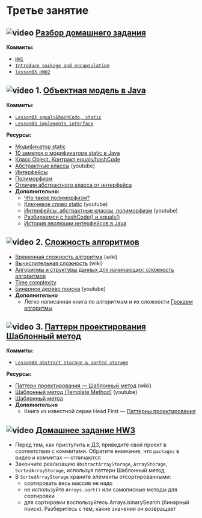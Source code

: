 
# Третье занятие

## ![video](https://cloud.githubusercontent.com/assets/13649199/13672715/06dbc6ce-e6e7-11e5-81a9-04fbddb9e488.png) [Разбор домашнего задания](https://drive.google.com/open?id=0B_4NpoQW1xfpVVFEX0tOS3UtLXM)

**Коммиты:**
 - [`HW1`](https://github.com/JavaWebinar/basejava/tree/ec51b1158f07789b62dadf457c25b0864a126b1d/src)
 - [`Introduce package and encapsulation`](https://github.com/JavaWebinar/basejava/commit/68e4d8652320d487a0716179e7d01723fffc4b8d)
 - [`lesson03 HW02`](https://github.com/JavaWebinar/basejava/tree/08adbede7c25bc34807c3cebecb8b67921366793/src/ru/javawebinar/basejava)
 
## ![video](https://cloud.githubusercontent.com/assets/13649199/13672715/06dbc6ce-e6e7-11e5-81a9-04fbddb9e488.png) 1. [Объектная модель в Java](https://drive.google.com/open?id=0B_4NpoQW1xfpNW54RGFlZkRWbk0)

**Коммиты:**
 - [`Lesson03 equals&hashCode, static`](https://github.com/JavaWebinar/basejava/tree/9d8464cc24be306b0dbce112607122149ec327d8/src/ru/javawebinar/basejava)
 - [`Lesson03 implements interface`](https://github.com/JavaWebinar/basejava/tree/ba20418d59dcc998c2cab218d84ca1f7099676c8/src/ru/javawebinar/basejava/storage)

**Ресурсы:**
- [Модификатор static](http://www.intuit.ru/studies/courses/16/16/lecture/27119)
- [10 заметок о модификаторе static в Java](https://javarush.ru/groups/posts/modifikator-static-java)
- [Класс Object. Контракт equals/hashCode](http://www.intuit.ru/studies/courses/16/16/lecture/27129?page=1)
- [Абстрактные классы](https://www.youtube.com/watch?v=ZjiFL2Yo2fw) (youtube)
- [Интерфейсы](http://www.intuit.ru/studies/courses/16/16/lecture/27119?page=3)
- [Полиморфизм](http://www.intuit.ru/studies/courses/16/16/lecture/27119?page=4)
- [Отличия абстрактного класса от интерфейса](https://ru.stackoverflow.com/questions/235352/Отличия-абстрактного-класса-от-интерфейса-abstract-class-and-interface)
- **Дополнительно:**
    - [Что такое полиморфизм?](https://github.com/ichimax/Core-Java-Interview-Questions/blob/master/Questions/1.%20OOP.md#%D0%A7%D1%82%D0%BE-%D1%82%D0%B0%D0%BA%D0%BE%D0%B5-%D0%BF%D0%BE%D0%BB%D0%B8%D0%BC%D0%BE%D1%80%D1%84%D0%B8%D0%B7%D0%BC)
    - [Ключевое слово static](https://www.youtube.com/watch?v=GZzVfeY7yEM) (youtube)
    - [Интерфейсы, абстрактные классы, полиморфизм](https://www.youtube.com/watch?v=7NMFk2oj1-c&index=4&list=PLkKunJj_bZefB1_hhS68092rbF4HFtKjW) (youtube)
    - [Разбираемся с hashCode() и equals()](https://habrahabr.ru/post/168195/)
    - [История эволюции интерфейсов в Java](https://habr.com/ru/post/482498/)

## ![video](https://cloud.githubusercontent.com/assets/13649199/13672715/06dbc6ce-e6e7-11e5-81a9-04fbddb9e488.png) 2. [Сложность алгоритмов](https://drive.google.com/open?id=0B_4NpoQW1xfpQldyRk5oc3Z1S00)
- [Временная сложность алгоритма](https://ru.wikipedia.org/wiki/Временная_сложность_алгоритма) (wiki)
- [Вычислительная сложность](https://ru.wikipedia.org/wiki/Вычислительная_сложность) (wiki)
- [Алгоритмы и структуры данных для начинающих: сложность алгоритмов](https://tproger.ru/translations/algorithms-and-data-structures)
- [Time complexity](https://drive.google.com/file/d/0B9Ye2auQ_NsFNEJWRFJkVDA3TkU/view)
- [Бинарное дерево поиска](https://www.youtube.com/watch?time_continue=447&v=HBMlhZAOhoI) (youtube)
- **Дополнительно**
  - Легко написанная книга по алгоритмам и их сложности [Грокаем алгоритмы](https://www.ozon.ru/context/detail/id/139296295/)

## ![video](https://cloud.githubusercontent.com/assets/13649199/13672715/06dbc6ce-e6e7-11e5-81a9-04fbddb9e488.png) 3. [Паттерн проектирования Шаблонный метод](https://drive.google.com/open?id=0B_4NpoQW1xfpT0tyYXR0RHBpUWM)

**Коммиты:**
 - [`Lesson03 abstract storage & sorted storage`](https://github.com/JavaWebinar/basejava/tree/0bf48cf81987ddb9d59880f10920f3994923f8c0/src/ru/javawebinar/basejava)
 
**Ресурсы:**
 - [Паттерн проектирования — Шаблонный метод](https://ru.wikipedia.org/wiki/Шаблонный_метод_(шаблон_проектирования)) (wiki)
 - [Шаблонный метод (Template Method)](https://youtu.be/mNcmp-Msi6U) (youtube)
 - [Шаблонный метод](https://refactoring.guru/ru/design-patterns/template-method/java/example)
 - **Дополнительно**
   - Книга из известной серии Head First — [Паттерны проектирования](https://www.ozon.ru/context/detail/id/20216992/)

## ![video](https://cloud.githubusercontent.com/assets/13649199/13672715/06dbc6ce-e6e7-11e5-81a9-04fbddb9e488.png) [Домашнее задание HW3](https://drive.google.com/open?id=0B_4NpoQW1xfpdkdlV2xPbE5VM2c)

- Перед тем, как приступить к ДЗ, приведите свой проект в соответствии с коммитами. Обратите внимание, что `packages` в видео и коммитах — отличаются
- Закончите реализацию `AbstractArrayStorage`, `ArrayStorage`, `SortedArrayStorage`, используя паттерн Шаблонный метод
- В `SortedArrayStorage` храните элементы отсортированными:
  - сортировать весь массив не надо
  - не используйте `Arrays.sort()` или самописные методы для сортировки
  - для сортировки воспользуйтесь Arrays.binarySearch (бинарный поиск). Разберитесь с тем, какие значения он возвращает
